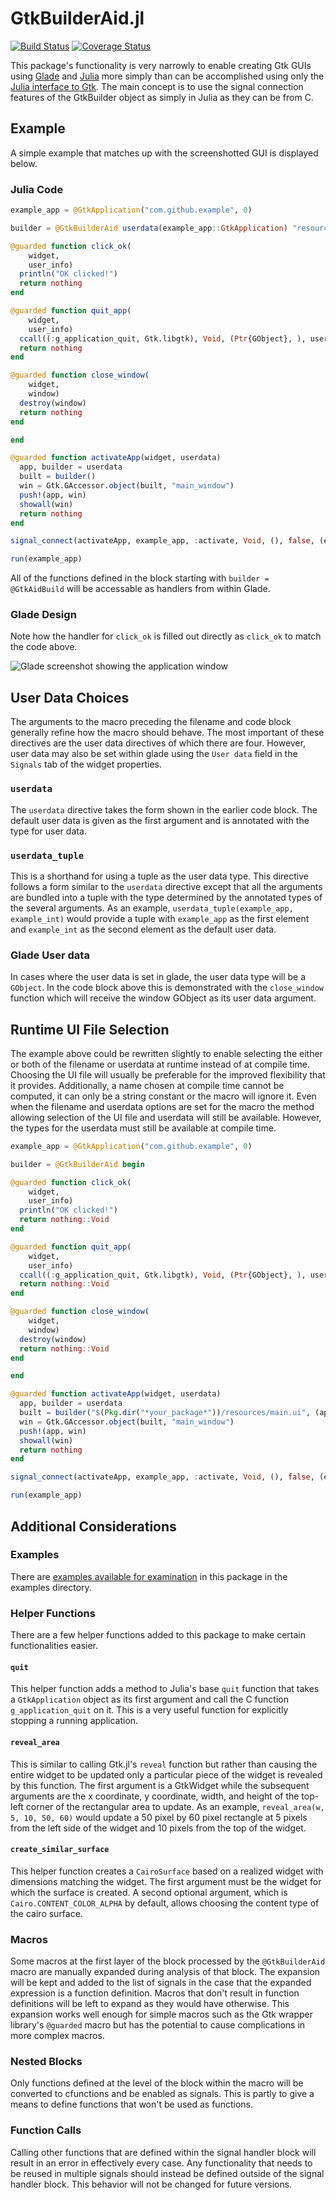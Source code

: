 # GtkBuilderAid.jl
[![Build Status](https://travis-ci.org/Matt5sean3/GtkBuilderAid.jl.svg?branch=master)](https://travis-ci.org/Matt5sean3/GtkBuilderAid.jl)
[![Coverage Status](https://coveralls.io/repos/github/Matt5sean3/GtkBuilderAid.jl/badge.svg?branch=master)](https://coveralls.io/github/Matt5sean3/GtkBuilderAid.jl?branch=master)

This package's functionality is very narrowly to enable creating Gtk GUIs using [Glade](https://glade.gnome.org/) and [Julia](http://julialang.org/) more simply than can be accomplished using only the [Julia interface to Gtk](https://github.com/JuliaLang/Gtk.jl). The main concept is to use the signal connection features of the GtkBuilder object as simply in Julia as they can be from C.

## Example

A simple example that matches up with the screenshotted GUI is displayed below.

### Julia Code

```julia
example_app = @GtkApplication("com.github.example", 0)

builder = @GtkBuilderAid userdata(example_app::GtkApplication) "resources/main.ui" begin

@guarded function click_ok(
    widget, 
    user_info)
  println("OK clicked!")
  return nothing
end

@guarded function quit_app(
    widget,
    user_info)
  ccall((:g_application_quit, Gtk.libgtk), Void, (Ptr{GObject}, ), user_info)
  return nothing
end

@guarded function close_window(
    widget,
    window)
  destroy(window)
  return nothing
end

end

@guarded function activateApp(widget, userdata)
  app, builder = userdata
  built = builder()
  win = Gtk.GAccessor.object(built, "main_window")
  push!(app, win)
  showall(win)
  return nothing
end

signal_connect(activateApp, example_app, :activate, Void, (), false, (example_app, builder))

run(example_app)
```

All of the functions defined in the block starting with `builder = @GtkAidBuild` will be accessable as handlers from within Glade.

### Glade Design

Note how the handler for `click_ok` is filled out directly as `click_ok` to match the code above.

![Glade screenshot showing the application window](examples/resources/glade_example.png)

## User Data Choices

The arguments to the macro preceding the filename and code block generally refine how the macro should behave. The most important of these directives are the user data directives of which there are four. However, user data may also be set within glade using the `User data` field in the `Signals` tab of the widget properties.

### `userdata`

The `userdata` directive takes the form shown in the earlier code block. The default user data is given as the first argument and is annotated with the type for user data.

### `userdata_tuple`

This is a shorthand for using a tuple as the user data type. This directive follows a form similar to the `userdata` directive except that all the arguments are bundled into a tuple with the type determined by the annotated types of the several arguments. As an example, `userdata_tuple(example_app, example_int)` would provide a tuple with `example_app` as the first element and `example_int` as the second element as the default user data.

### Glade User data

In cases where the user data is set in glade, the user data type will be a `GObject`. In the code block above this is demonstrated with the `close_window` function which will receive the window GObject as its user data argument.

## Runtime UI File Selection
The example above could be rewritten slightly to enable selecting the either or both of the filename or userdata at runtime instead of at compile time. Choosing the UI file will usually be preferable for the improved flexibility that it provides. Additionally, a name chosen at compile time cannot be computed, it can only be a string constant or the macro will ignore it. Even when the filename and userdata options are set for the macro the method allowing selection of the UI file and userdata will still be available. However, the types for the userdata must still be available at compile time.

```julia
example_app = @GtkApplication("com.github.example", 0)

builder = @GtkBuilderAid begin

@guarded function click_ok(
    widget,
    user_info)
  println("OK clicked!")
  return nothing::Void
end

@guarded function quit_app(
    widget,
    user_info)
  ccall((:g_application_quit, Gtk.libgtk), Void, (Ptr{GObject}, ), user_info)
  return nothing::Void
end

@guarded function close_window(
    widget,
    window)
  destroy(window)
  return nothing::Void
end

end

@guarded function activateApp(widget, userdata)
  app, builder = userdata
  built = builder("$(Pkg.dir("*your_package*"))/resources/main.ui", (app, ))
  win = Gtk.GAccessor.object(built, "main_window")
  push!(app, win)
  showall(win)
  return nothing
end

signal_connect(activateApp, example_app, :activate, Void, (), false, (example_app, builder))

run(example_app)
```

## Additional Considerations

### Examples

There are [examples available for examination](doc/README.md) in this package in the examples directory.

### Helper Functions

There are a few helper functions added to this package to make certain functionalities easier.

#### `quit`

This helper function adds a method to Julia's base `quit` function that takes a `GtkApplication` object as its first argument and call the C function `g_application_quit` on it. This is a very useful function for explicitly stopping a running application.

#### `reveal_area`

This is similar to calling Gtk.jl's `reveal` function but rather than causing the entire widget to be updated only a particular piece of the widget is revealed by this function. The first argument is a GtkWidget while the subsequent arguments are the x coordinate, y coordinate, width, and height of the top-left corner of the rectangular area to update. As an example, `reveal_area(w, 5, 10, 50, 60)` would update a 50 pixel by 60 pixel rectangle at 5 pixels from the left side of the widget and 10 pixels from the top of the widget.

#### `create_similar_surface`

This helper function creates a `CairoSurface` based on a realized widget with dimensions matching the widget. The first argument must be the widget for which the surface is created. A second optional argument, which is `Cairo.CONTENT_COLOR_ALPHA` by default, allows choosing the content type of the cairo surface.

### Macros

Some macros at the first layer of the block processed by the `@GtkBuilderAid` macro are manually expanded during analysis of that block. The expansion will be kept and added to the list of signals in the case that the expanded expression is a function definition. Macros that don't result in function definitions will be left to expand as they would have otherwise. This expansion works well enough for simple macros such as the Gtk wrapper library's `@guarded` macro but has the potential to cause complications in more complex macros.

### Nested Blocks

Only functions defined at the level of the block within the macro will be converted to cfunctions and be enabled as signals. This is partly to give a means to define functions that won't be used as functions.

### Function Calls

Calling other functions that are defined within the signal handler block will result in an error in effectively every case. Any functionality that needs to be reused in multiple signals should instead be defined outside of the signal handler block. This behavior will not be changed for future versions.

